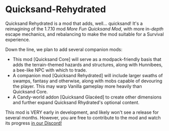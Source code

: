 # Quicksand-Rehydrated

Quicksand Rehydrated is a mod that adds, well... quicksand! It's a reimagining of the 1.7.10 mod *More Fun Quicksand Mod*, with more in-*depth* escape mechanics, and rebalancing to make the mod suitable for a Survival experience.


Down the line, we plan to add several companion mods:

- This mod \[Quicksand Core\] will serve as a modpack-friendly basis that adds the terrain-themed hazards and structures, along with Hunnibees, a bee-like NPC with which to trade.
- A companion mod \[Quicksand Rehydrated\] will include larger swaths of swamps, fantasy and otherwise, along with mobs capable of devouring the player. This may warp Vanilla gameplay more heavily than Quicksand Core.
- A Candy-world addon \[Quicksand Glacéed\] to create other dimensions and further expand Quicksand Rhydrated's optional content.


This mod is VERY early in development, and likely won't see a release for several months. However, you are free to contribute to the mod and watch its progress [in our Discord!](https://discord.gg/GNSHzK8fRa)

